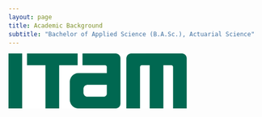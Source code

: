 ```yaml
---
layout: page
title: Academic Background
subtitle: "Bachelor of Applied Science (B.A.Sc.), Actuarial Science"
---
```


<img src=https://github.com/DBlassio/Dblassio.github.io/blob/master/assets/img/ITAM.png  width="70%" height="70%">

